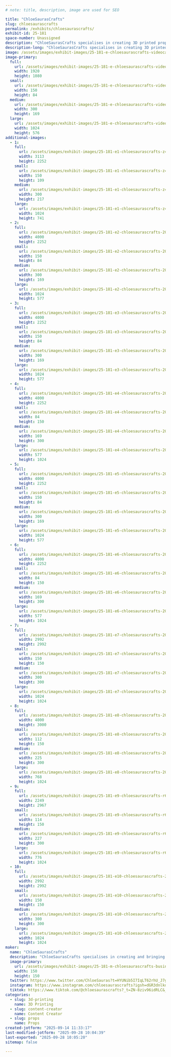 ```yaml
---
# note: title, description, image are used for SEO

title: "ChloeSaurasCrafts"
slug: chloesaurascrafts
permalink: /exhibits/chloesaurascrafts/
exhibit-id: 25-181
space-number: Unassigned
description: "ChloeSaurasCrafts specialises in creating 3D printed props, trinkets and display weapons!"
description-long: "ChloeSaurasCrafts specialises in creating 3D printed props, trinkets and display weapons from all genres such as Sea Of Thieves, Halo, Star Wars and many more! Each item is hand crafted and painted to upmost perfection and care."
image: /assets/images/exhibit-images/25-181-e-chloesaurascrafts-videocapture-20231009-234716-300x169.jpg
image-primary: 
  full:
    url: /assets/images/exhibit-images/25-181-e-chloesaurascrafts-videocapture-20231009-234716-full.jpg
    width: 1920
    height: 1080
  small:
    url: /assets/images/exhibit-images/25-181-e-chloesaurascrafts-videocapture-20231009-234716-150x84.jpg
    width: 150
    height: 84
  medium:
    url: /assets/images/exhibit-images/25-181-e-chloesaurascrafts-videocapture-20231009-234716-300x169.jpg
    width: 300
    height: 169
  large:
    url: /assets/images/exhibit-images/25-181-e-chloesaurascrafts-videocapture-20231009-234716-1024x576.jpg
    width: 1024
    height: 576
additional-images: 
  - 1:
    full:
      url: /assets/images/exhibit-images/25-181-e1-chloesaurascrafts-z4txsz-full.jpg
      width: 3113
      height: 2252
    small:
      url: /assets/images/exhibit-images/25-181-e1-chloesaurascrafts-z4txsz-150x109.jpg
      width: 150
      height: 109
    medium:
      url: /assets/images/exhibit-images/25-181-e1-chloesaurascrafts-z4txsz-300x217.jpg
      width: 300
      height: 217
    large:
      url: /assets/images/exhibit-images/25-181-e1-chloesaurascrafts-z4txsz-1024x741.jpg
      width: 1024
      height: 741
  - 2:
    full:
      url: /assets/images/exhibit-images/25-181-e2-chloesaurascrafts-20250711-100108-full.jpg
      width: 4000
      height: 2252
    small:
      url: /assets/images/exhibit-images/25-181-e2-chloesaurascrafts-20250711-100108-150x84.jpg
      width: 150
      height: 84
    medium:
      url: /assets/images/exhibit-images/25-181-e2-chloesaurascrafts-20250711-100108-300x169.jpg
      width: 300
      height: 169
    large:
      url: /assets/images/exhibit-images/25-181-e2-chloesaurascrafts-20250711-100108-1024x577.jpg
      width: 1024
      height: 577
  - 3:
    full:
      url: /assets/images/exhibit-images/25-181-e3-chloesaurascrafts-20240711-155353-full.jpg
      width: 4000
      height: 2252
    small:
      url: /assets/images/exhibit-images/25-181-e3-chloesaurascrafts-20240711-155353-150x84.jpg
      width: 150
      height: 84
    medium:
      url: /assets/images/exhibit-images/25-181-e3-chloesaurascrafts-20240711-155353-300x169.jpg
      width: 300
      height: 169
    large:
      url: /assets/images/exhibit-images/25-181-e3-chloesaurascrafts-20240711-155353-1024x577.jpg
      width: 1024
      height: 577
  - 4:
    full:
      url: /assets/images/exhibit-images/25-181-e4-chloesaurascrafts-20240912-161516-full.jpg
      width: 4000
      height: 2252
    small:
      url: /assets/images/exhibit-images/25-181-e4-chloesaurascrafts-20240912-161516-84x150.jpg
      width: 84
      height: 150
    medium:
      url: /assets/images/exhibit-images/25-181-e4-chloesaurascrafts-20240912-161516-169x300.jpg
      width: 169
      height: 300
    large:
      url: /assets/images/exhibit-images/25-181-e4-chloesaurascrafts-20240912-161516-577x1024.jpg
      width: 577
      height: 1024
  - 5:
    full:
      url: /assets/images/exhibit-images/25-181-e5-chloesaurascrafts-20241016-131407-full.jpg
      width: 4000
      height: 2252
    small:
      url: /assets/images/exhibit-images/25-181-e5-chloesaurascrafts-20241016-131407-150x84.jpg
      width: 150
      height: 84
    medium:
      url: /assets/images/exhibit-images/25-181-e5-chloesaurascrafts-20241016-131407-300x169.jpg
      width: 300
      height: 169
    large:
      url: /assets/images/exhibit-images/25-181-e5-chloesaurascrafts-20241016-131407-1024x577.jpg
      width: 1024
      height: 577
  - 6:
    full:
      url: /assets/images/exhibit-images/25-181-e6-chloesaurascrafts-20231127-140126-full.jpg
      width: 4000
      height: 2252
    small:
      url: /assets/images/exhibit-images/25-181-e6-chloesaurascrafts-20231127-140126-84x150.jpg
      width: 84
      height: 150
    medium:
      url: /assets/images/exhibit-images/25-181-e6-chloesaurascrafts-20231127-140126-169x300.jpg
      width: 169
      height: 300
    large:
      url: /assets/images/exhibit-images/25-181-e6-chloesaurascrafts-20231127-140126-577x1024.jpg
      width: 577
      height: 1024
  - 7:
    full:
      url: /assets/images/exhibit-images/25-181-e7-chloesaurascrafts-20250703-094504-full.jpg
      width: 2992
      height: 2992
    small:
      url: /assets/images/exhibit-images/25-181-e7-chloesaurascrafts-20250703-094504-150x150.jpg
      width: 150
      height: 150
    medium:
      url: /assets/images/exhibit-images/25-181-e7-chloesaurascrafts-20250703-094504-300x300.jpg
      width: 300
      height: 300
    large:
      url: /assets/images/exhibit-images/25-181-e7-chloesaurascrafts-20250703-094504-1024x1024.jpg
      width: 1024
      height: 1024
  - 8:
    full:
      url: /assets/images/exhibit-images/25-181-e8-chloesaurascrafts-20231029-100322-full.jpg
      width: 4000
      height: 3000
    small:
      url: /assets/images/exhibit-images/25-181-e8-chloesaurascrafts-20231029-100322-112x150.jpg
      width: 112
      height: 150
    medium:
      url: /assets/images/exhibit-images/25-181-e8-chloesaurascrafts-20231029-100322-225x300.jpg
      width: 225
      height: 300
    large:
      url: /assets/images/exhibit-images/25-181-e8-chloesaurascrafts-20231029-100322-768x1024.jpg
      width: 768
      height: 1024
  - 9:
    full:
      url: /assets/images/exhibit-images/25-181-e9-chloesaurascrafts-r604bj-full.jpg
      width: 2249
      height: 2967
    small:
      url: /assets/images/exhibit-images/25-181-e9-chloesaurascrafts-r604bj-114x150.jpg
      width: 114
      height: 150
    medium:
      url: /assets/images/exhibit-images/25-181-e9-chloesaurascrafts-r604bj-227x300.jpg
      width: 227
      height: 300
    large:
      url: /assets/images/exhibit-images/25-181-e9-chloesaurascrafts-r604bj-776x1024.jpg
      width: 776
      height: 1024
  - 10:
    full:
      url: /assets/images/exhibit-images/25-181-e10-chloesaurascrafts-20250420-140240-full.jpg
      width: 2992
      height: 2992
    small:
      url: /assets/images/exhibit-images/25-181-e10-chloesaurascrafts-20250420-140240-150x150.jpg
      width: 150
      height: 150
    medium:
      url: /assets/images/exhibit-images/25-181-e10-chloesaurascrafts-20250420-140240-300x300.jpg
      width: 300
      height: 300
    large:
      url: /assets/images/exhibit-images/25-181-e10-chloesaurascrafts-20250420-140240-1024x1024.jpg
      width: 1024
      height: 1024
maker: 
  name: "ChloeSaurasCrafts"
  description: "ChloeSaurasCrafts specialises in creating and bringing to life props, trinkets and life size weapons from Sea Of Thieves and many other video games and film! Items are 3D and Resin printed and hand painted to perfection with love and care!"
  image-primary:
    url: /assets/images/exhibit-images/25-181-m-chloesaurascrafts-business-card-3-46-x-2-28-in-logo-20240603-175433-0000-150x150.png
    width: 150
    height: 150
  twitter: https://www.twitter.com/ChloeSauras?t=HYUNib5I7IqLT62rhU_J7g&s=09
  instagram: https://www.instagram.com/chloesaurascrafts?igsh=dGR3dnlkdGR2M3Vl
  tiktok: https://www.tiktok.com/@chloesaurascrafts?_t=ZN-8ziv96idRLC&_r=1
categories: 
  - slug: 3d-printing
    name: 3D Printing
  - slug: content-creator
    name: Content Creator
  - slug: props
    name: Props
created-jotform: "2025-09-14 11:33:17"
last-modified-jotform: "2025-09-28 10:04:39"
last-exported: "2025-09-28 10:05:20"
sitemap: false

---
```

